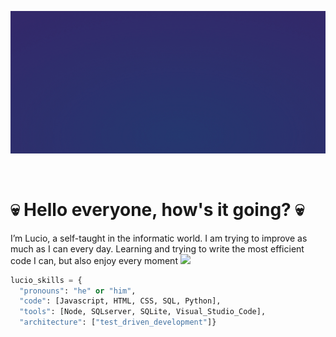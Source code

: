 <p align="center">
    <img src="RandolphCarter.gif" width="915"></img>
</p>
 
 

# 💀 Hello everyone, how's it going? 💀

I’m Lucio, a self-taught in the informatic world. I am trying to improve as much as I can every day. Learning and trying to write the most efficient code I can, but also enjoy every moment
<img src="https://media.giphy.com/media/WUlplcMpOCEmTGBtBW/giphy.gif" width="30">

```python
lucio_skills = {
  "pronouns": "he" or "him",
  "code": [Javascript, HTML, CSS, SQL, Python],
  "tools": [Node, SQLserver, SQLite, Visual_Studio_Code],
  "architecture": ["test_driven_development"]}
```

